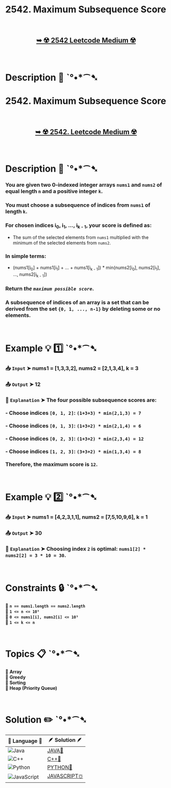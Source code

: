 # 2542. Maximum Subsequence Score

</br>

<h2 align="center"> 

<a href="https://leetcode.com/problems/maximum-subsequence-score/?envType=study-plan-v2&envId=leetcode-75"><strong>➥ ☢️ 2542 Leetcode Medium ☢️ </strong></a>
</h2>

</br>

# Description 📜 ˋ°•*⁀➷

# 2542. Maximum Subsequence Score

</br>

<h2 align="center"> 

<a href="https://leetcode.com/problems/maximum-subsequence-score/description/"><strong>➥ ☢️ 2542. Leetcode Medium ☢️ </strong></a>
</h2>

</br>

# Description 📜 ˋ°•*⁀➷

### You are given two 0-indexed integer arrays `nums1` and `nums2` of equal length `n` and a positive integer `k`.  

### You must choose a **subsequence** of indices from `nums1` of length `k`.

### For chosen indices i<sub>0</sub>, i<sub>1</sub>, ..., i<sub>k - 1</sub>, your **score** is defined as:

- The sum of the selected elements from `nums1` multiplied with the minimum of the selected elements from `nums2`.

### In simple terms:

- (nums1[i<sub>0</sub>] + nums1[i<sub>1</sub>] + ... + nums1[i<sub>k - 1</sub>]) * min(nums2[i<sub>0</sub>], nums2[i<sub>1</sub>], ..., nums2[i<sub>k - 1</sub>])

### Return *the `maximum possible score`*.

### A **subsequence of indices** of an array is a set that can be derived from the set `{0, 1, ..., n-1}` by deleting some or no elements.

</br>

# Example 💡 1️⃣ ˋ°•*⁀➷

  ### 📥 `Input`  ➤ nums1 = [1,3,3,2], nums2 = [2,1,3,4], k = 3

  ### 📤 `Output`  ➤ 12

  ### 🔦 `Explanation`  ➤ The four possible subsequence scores are:</br></br>- Choose indices `[0, 1, 2]`: `(1+3+3) * min(2,1,3) = 7`</br></br>- Choose indices `[0, 1, 3]`: `(1+3+2) * min(2,1,4) = 6`</br></br>- Choose indices `[0, 2, 3]`: `(1+3+2) * min(2,3,4) = 12`</br></br>- Choose indices `[1, 2, 3]`: `(3+3+2) * min(1,3,4) = 8`</br></br>Therefore, the **maximum score** is `12`.

</br>

# Example 💡 2️⃣ ˋ°•*⁀➷

  ### 📥 `Input` ➤ nums1 = [4,2,3,1,1], nums2 = [7,5,10,9,6], k = 1

  ### 📤 `Output`  ➤ 30

  ### 🔦 `Explanation` ➤  Choosing index `2` is optimal: `nums1[2] * nums2[2] = 3 * 10 = 30`.

</br>

# Constraints 🔒 ˋ°•*⁀➷

🔹 **`n == nums1.length == nums2.length`** </br>
🔹 **`1 <= n <= 10⁵`** </br>
🔹 **`0 <= nums1[i], nums2[i] <= 10⁵`** </br>
🔹 **`1 <= k <= n`** </br>

</br>

# Topics 📋 ˋ°•*⁀➷

🔸 **Array**  </br>
🔸 **Greedy**  </br>
🔸 **Sorting**  </br>
🔸 **Heap (Priority Queue)**  </br>

</br>

# Solution ✏️ ˋ°•*⁀➷

| 📒 Language 📒  | 🪶 Solution 🪶 |
| ------------- | ------------- |
|  ![Java](https://img.shields.io/badge/java-%23ED8B00.svg?style=for-the-badge&logo=openjdk&logoColor=white)  | [JAVA🍁](https://github.com/Prakhar-002/LEETCODE/blob/main/%F0%9F%93%9A%20Study%20%F0%9F%8E%A7%20Plan%20%F0%9F%91%A8%F0%9F%8F%BB%E2%80%8D%F0%9F%92%BB/%F0%9F%8D%A8%20LeetCode%2075%20-%20%F0%9F%AA%BB%20Ace%20Coding%20Interview/%F0%9F%94%AC%20Examine%20Thoroughly%20%F0%9F%A7%AC/14%20Heap%20%20Priority%20%26%20Queue/Day%20%E2%9E%BA%2051%20%F0%9F%AA%BB%202542.%20Maximum%20Subsequence%20Score%20%E2%98%83%EF%B8%8F%20%F0%9F%8D%81%20%F0%9F%8D%B0%20%F0%9F%8E%B2/%F0%9F%8D%81JAVA%20-%202542.%20Maximum%20Subsequence.java) |
|  ![C++](https://img.shields.io/badge/c++-%2300599C.svg?style=for-the-badge&logo=c%2B%2B&logoColor=white)  | [C++🎲](https://github.com/Prakhar-002/LEETCODE/blob/main/%F0%9F%93%9A%20Study%20%F0%9F%8E%A7%20Plan%20%F0%9F%91%A8%F0%9F%8F%BB%E2%80%8D%F0%9F%92%BB/%F0%9F%8D%A8%20LeetCode%2075%20-%20%F0%9F%AA%BB%20Ace%20Coding%20Interview/%F0%9F%94%AC%20Examine%20Thoroughly%20%F0%9F%A7%AC/14%20Heap%20%20Priority%20%26%20Queue/Day%20%E2%9E%BA%2051%20%F0%9F%AA%BB%202542.%20Maximum%20Subsequence%20Score%20%E2%98%83%EF%B8%8F%20%F0%9F%8D%81%20%F0%9F%8D%B0%20%F0%9F%8E%B2/%F0%9F%8E%B2CPP%20-%202542.%20Maximum%20Subsequence%20S.cpp)  |
|  ![Python](https://img.shields.io/badge/python-3670A0?style=for-the-badge&logo=python&logoColor=ffdd54)    | [PYTHON🍰](https://github.com/Prakhar-002/LEETCODE/blob/main/%F0%9F%93%9A%20Study%20%F0%9F%8E%A7%20Plan%20%F0%9F%91%A8%F0%9F%8F%BB%E2%80%8D%F0%9F%92%BB/%F0%9F%8D%A8%20LeetCode%2075%20-%20%F0%9F%AA%BB%20Ace%20Coding%20Interview/%F0%9F%94%AC%20Examine%20Thoroughly%20%F0%9F%A7%AC/14%20Heap%20%20Priority%20%26%20Queue/Day%20%E2%9E%BA%2051%20%F0%9F%AA%BB%202542.%20Maximum%20Subsequence%20Score%20%E2%98%83%EF%B8%8F%20%F0%9F%8D%81%20%F0%9F%8D%B0%20%F0%9F%8E%B2/%F0%9F%8D%B0PYTHON%20-%202542.%20Maximum%20Subsequence.py) |
| ![JavaScript](https://img.shields.io/badge/javascript-%23323330.svg?style=for-the-badge&logo=javascript&logoColor=%23F7DF1E)   | [JAVASCRIPT☃️](https://github.com/Prakhar-002/LEETCODE/blob/main/%F0%9F%93%9A%20Study%20%F0%9F%8E%A7%20Plan%20%F0%9F%91%A8%F0%9F%8F%BB%E2%80%8D%F0%9F%92%BB/%F0%9F%8D%A8%20LeetCode%2075%20-%20%F0%9F%AA%BB%20Ace%20Coding%20Interview/%F0%9F%94%AC%20Examine%20Thoroughly%20%F0%9F%A7%AC/14%20Heap%20%20Priority%20%26%20Queue/Day%20%E2%9E%BA%2051%20%F0%9F%AA%BB%202542.%20Maximum%20Subsequence%20Score%20%E2%98%83%EF%B8%8F%20%F0%9F%8D%81%20%F0%9F%8D%B0%20%F0%9F%8E%B2/%E2%98%83%EF%B8%8FJAVASCRIPT%20-%202542.%20Maximum%20Subsequ.js) |

